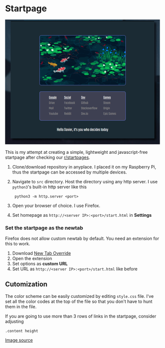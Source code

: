# Startpage

![Peek](sample.gif)

This is my attempt at creating a simple, lightweight and javascript-free startpage after checking our [r/startpages][3].

1. Clone/download repository in anyplace.
I placed it on my Raspberry Pi, thus the startpage can be accessed by multiple devices.
2. Navigate to `src` directory.
Host the directory using any http server.
I use `python3`'s built-in http server like this

		python3 -m http.server <port> 

3. Open your browser of choice.
I use Firefox.
4. Set homepage as `http://<server IP>:<port>/start.html` in **Settings**

### Set the startpage as the newtab

Firefox does not allow custom newtab by default.
You need an extension for this to work.

1. Download [New Tab Override][1]
2. Open the extension
3. Set options as **custom URL**
4. Set URL as `http://<server IP>:<port>/start.html` like before

## Cutomization

The color scheme can be easily customized by editing `style.css` file.
I've set all the color codes at the top of the file so that you don't have to hunt them in the file.

If you are going to use more than 3 rows of links in the startpage, consider adjusting

	.content height

[Image source][2]

[1]: https://addons.mozilla.org/en-US/firefox/addon/new-tab-override/
[2]: https://1041uuu.tumblr.com/
[3]: https://reddit.com/r/startpages

